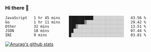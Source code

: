 ### Hi there 👋



<!--
**webB1an/webB1an** is a ✨ _special_ ✨ repository because its `README.md` (this file) appears on your GitHub profile.

Here are some ideas to get you started:

- 🔭 I’m currently working on ...
- 🌱 I’m currently learning ...
- 👯 I’m looking to collaborate on ...
- 🤔 I’m looking for help with ...
- 💬 Ask me about ...
- 📫 How to reach me: ...
- 😄 Pronouns: ...
- ⚡ Fun fact: ...
-->

<!--START_SECTION:waka-->
```text
JavaScript   1 hr 45 mins    ███████████░░░░░░░░░░░░░░   43.56 % 
Go           1 hr 11 mins    ███████▒░░░░░░░░░░░░░░░░░   29.42 % 
Other        32 mins         ███▒░░░░░░░░░░░░░░░░░░░░░   13.51 % 
JSON         18 mins         ██░░░░░░░░░░░░░░░░░░░░░░░   07.44 % 
INI          9 mins          █░░░░░░░░░░░░░░░░░░░░░░░░   03.81 % 
```
<!--END_SECTION:waka-->


[![Anurag's github stats](https://github-readme-stats.vercel.app/api?username=webB1an&show_icons=true&theme=radical)](https://github.com/anuraghazra/github-readme-stats)

